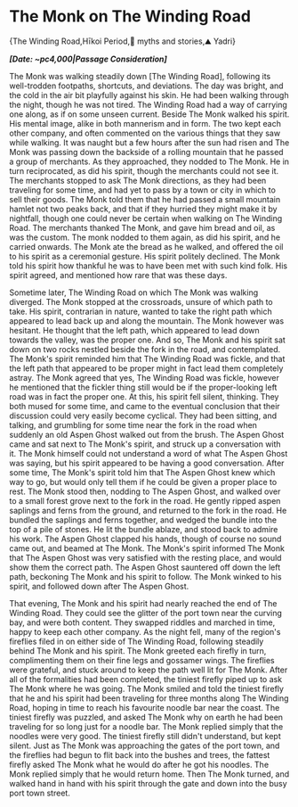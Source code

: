 # The Monk on The Winding Road

{The Winding Road,Hīkoi Period,📜 myths and stories,⛰️ Yadri}

***[Date: ~pc4,000|Passage Consideration]***

The Monk was walking steadily down [The Winding Road], following its well-trodden footpaths, shortcuts, and deviations. The day was bright, and the cold in the air bit playfully against his skin. He had been walking through the night, though he was not tired. The Winding Road had a way of carrying one along, as if on some unseen current. Beside The Monk walked his spirit. His mental image, alike in both mannerism and in form. The two kept each other company, and often commented on the various things that they saw while walking. It was naught but a few hours after the sun had risen and The Monk was passing down the backside of a rolling mountain that he passed a group of merchants. As they approached, they nodded to The Monk. He in turn reciprocated, as did his spirit, though the merchants could not see it. The merchants stopped to ask The Monk directions, as they had been traveling for some time, and had yet to pass by a town or city in which to sell their goods. The Monk told them that he had passed a small mountain hamlet not two peaks back, and that if they hurried they might make it by nightfall, though one could never be certain when walking on The Winding Road. The merchants thanked The Monk, and gave him bread and oil, as was the custom. The monk nodded to them again, as did his spirit, and he carried onwards. The Monk ate the bread as he walked, and offered the oil to his spirit as a ceremonial gesture. His spirit politely declined. The Monk told his spirit how thankful he was to have been met with such kind folk. His spirit agreed, and mentioned how rare that was these days.

Sometime later, The Winding Road on which The Monk was walking diverged. The Monk stopped at the crossroads, unsure of which path to take. His spirit, contrarian in nature, wanted to take the right path which appeared to lead back up and along the mountain. The Monk however was hesitant. He thought that the left path, which appeared to lead down towards the valley, was the proper one. And so, The Monk and his spirit sat down on two rocks nestled beside the fork in the road, and contemplated. The Monk's spirit reminded him that The Winding Road was fickle, and that the left path that appeared to be proper might in fact lead them completely astray. The Monk agreed that yes, The Winding Road was fickle, however he mentioned that the fickler thing still would be if the proper-looking left road was in fact the proper one. At this, his spirit fell silent, thinking. They both mused for some time, and came to the eventual conclusion that their discussion could very easily become cyclical. They had been sitting, and talking, and grumbling for some time near the fork in the road when suddenly an old Aspen Ghost walked out from the brush. The Aspen Ghost came and sat next to The Monk's spirit, and struck up a conversation with it. The Monk himself could not understand a word of what The Aspen Ghost was saying, but his spirit appeared to be having a good conversation. After some time, The Monk's spirit told him that The Aspen Ghost knew which way to go, but would only tell them if he could be given a proper place to rest. The Monk stood then, nodding to The Aspen Ghost, and walked over to a small forest grove next to the fork in the road. He gently ripped aspen saplings and ferns from the ground, and returned to the fork in the road. He bundled the saplings and ferns together, and wedged the bundle into the top of a pile of stones. He lit the bundle ablaze, and stood back to admire his work. The Aspen Ghost clapped his hands, though of course no sound came out, and beamed at The Monk. The Monk's spirit informed The Monk that The Aspen Ghost was very satisfied with the resting place, and would show them the correct path. The Aspen Ghost sauntered off down the left path, beckoning The Monk and his spirit to follow. The Monk winked to his spirit, and followed down after The Aspen Ghost.

That evening, The Monk and his spirit had nearly reached the end of The Winding Road. They could see the glitter of the port town near the curving bay, and were both content. They swapped riddles and marched in time, happy to keep each other company. As the night fell, many of the region's fireflies filed in on either side of The Winding Road, following steadily behind The Monk and his spirit. The Monk greeted each firefly in turn, complimenting them on their fine legs and gossamer wings. The fireflies were grateful, and stuck around to keep the path well lit for The Monk. After all of the formalities had been completed, the tiniest firefly piped up to ask The Monk where he was going. The Monk smiled and told the tiniest firefly that he and his spirit had been traveling for three months along The Winding Road, hoping in time to reach his favourite noodle bar near the coast. The tiniest firefly was puzzled, and asked The Monk why on earth he had been traveling for so long just for a noodle bar. The Monk replied simply that the noodles were very good. The tiniest firefly still didn't understand, but kept silent. Just as The Monk was approaching the gates of the port town, and the fireflies had begun to flit back into the bushes and trees, the fattest firefly asked The Monk what he would do after he got his noodles. The Monk replied simply that he would return home. Then The Monk turned, and walked hand in hand with his spirit through the gate and down into the busy port town street.
